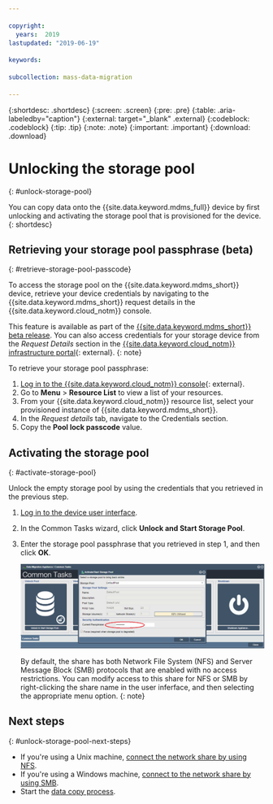 ```yaml
---

copyright:
  years:  2019
lastupdated: "2019-06-19"

keywords:

subcollection: mass-data-migration

---
```


{:shortdesc: .shortdesc}
{:screen: .screen}
{:pre: .pre}
{:table: .aria-labeledby="caption"}
{:external: target="_blank" .external}
{:codeblock: .codeblock}
{:tip: .tip}
{:note: .note}
{:important: .important}
{:download: .download}

# Unlocking the storage pool
{: #unlock-storage-pool}

You can copy data onto the {{site.data.keyword.mdms_full}} device by first unlocking and activating the storage pool that is provisioned for the device.
{: shortdesc}

## Retrieving your storage pool passphrase (beta)
{: #retrieve-storage-pool-passcode}

To access the storage pool on the {{site.data.keyword.mdms_short}} device, retrieve your device credentials by navigating to the {{site.data.keyword.mdms_short}} request details in the {{site.data.keyword.cloud_notm}} console.

This feature is available as part of the [{{site.data.keyword.mdms_short}} beta release](/docs/infrastructure/mass-data-migration?topic=mass-data-migration-beta). You can also access credentials for your storage device from the _Request Details_ section in the [{{site.data.keyword.cloud_notm}} infrastructure portal](https://control.softlayer.com/storage/mdms){: external}.
{: note}

To retrieve your storage pool passphrase:

1. [Log in to the {{site.data.keyword.cloud_notm}} console](https://{DomainName}/){: external}.
2. Go to **Menu** &gt; **Resource List** to view a list of your resources.
3. From your {{site.data.keyword.cloud_notm}} resource list, select your provisioned instance of {{site.data.keyword.mdms_short}}.
4. In the _Request details_ tab, navigate to the Credentials section.
5. Copy the **Pool lock passcode** value.

## Activating the storage pool
{: #activate-storage-pool}

Unlock the empty storage pool by using the credentials that you retrieved in the previous step.

1. [Log in to the device user interface](/docs/infrastructure/mass-data-migration?topic=mass-data-migration-access-ui#log-in-ui).
2. In the Common Tasks wizard, click **Unlock and Start Storage Pool**.
3. Enter the storage pool passphrase that you retrieved in step 1, and then click **OK**.
      
   ![Activate storage pool](/images/StartStoragePool.png)

   By default, the share has both Network File System (NFS) and Server Message Block (SMB) protocols that are enabled with no access restrictions. You can modify access to this share for NFS or SMB by right-clicking the share name in the user inferface, and then selecting the appropriate menu option.
   {: note}

## Next steps
{: #unlock-storage-pool-next-steps}

- If you're using a Unix machine, [connect the network share by using NFS](/docs/infrastructure/mass-data-migration?topic=mass-data-migration-connect-share-nfs).
- If you're using a Windows machine, [connect to the network share by using SMB](/docs/infrastructure/mass-data-migration?topic=mass-data-migration-connect-share-smb).
- Start the [data copy process](/docs/infrastructure/mass-data-migration?topic=mass-data-migration-data-copy).